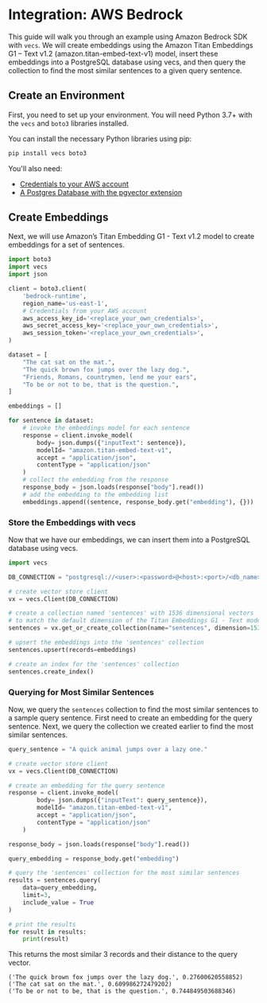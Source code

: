 # Integration: AWS Bedrock

This guide will walk you through an example using Amazon Bedrock SDK with `vecs`. We will create embeddings using the Amazon Titan Embeddings G1 – Text v1.2 (amazon.titan-embed-text-v1) model, insert these embeddings into a PostgreSQL database using vecs, and then query the collection to find the most similar sentences to a given query sentence.

## Create an Environment

First, you need to set up your environment. You will need Python 3.7+ with the `vecs` and `boto3` libraries installed.

You can install the necessary Python libraries using pip:

```sh
pip install vecs boto3
```

You'll also need:

- [Credentials to your AWS account](https://boto3.amazonaws.com/v1/documentation/api/latest/guide/credentials.html)
- [A Postgres Database with the pgvector extension](hosting.md)

## Create Embeddings

Next, we will use Amazon’s Titan Embedding G1 - Text v1.2 model to create embeddings for a set of sentences.

```python
import boto3
import vecs
import json

client = boto3.client(
    'bedrock-runtime',
    region_name='us-east-1',
	# Credentials from your AWS account
    aws_access_key_id='<replace_your_own_credentials>',
    aws_secret_access_key='<replace_your_own_credentials>',
    aws_session_token='<replace_your_own_credentials>',
)

dataset = [
    "The cat sat on the mat.",
    "The quick brown fox jumps over the lazy dog.",
    "Friends, Romans, countrymen, lend me your ears",
    "To be or not to be, that is the question.",
]

embeddings = []

for sentence in dataset:
    # invoke the embeddings model for each sentence
    response = client.invoke_model(
        body= json.dumps({"inputText": sentence}),
        modelId= "amazon.titan-embed-text-v1",
        accept = "application/json",
        contentType = "application/json"
    )
    # collect the embedding from the response
    response_body = json.loads(response["body"].read())
    # add the embedding to the embedding list
    embeddings.append((sentence, response_body.get("embedding"), {}))

```

### Store the Embeddings with vecs

Now that we have our embeddings, we can insert them into a PostgreSQL database using vecs.

```python
import vecs

DB_CONNECTION = "postgresql://<user>:<password>@<host>:<port>/<db_name>"

# create vector store client
vx = vecs.Client(DB_CONNECTION)

# create a collection named 'sentences' with 1536 dimensional vectors
# to match the default dimension of the Titan Embeddings G1 - Text model
sentences = vx.get_or_create_collection(name="sentences", dimension=1536)

# upsert the embeddings into the 'sentences' collection
sentences.upsert(records=embeddings)

# create an index for the 'sentences' collection
sentences.create_index()
```

### Querying for Most Similar Sentences

Now, we query the `sentences` collection to find the most similar sentences to a sample query sentence. First need to create an embedding for the query sentence. Next, we query the collection we created earlier to find the most similar sentences.

```python
query_sentence = "A quick animal jumps over a lazy one."

# create vector store client
vx = vecs.Client(DB_CONNECTION)

# create an embedding for the query sentence
response = client.invoke_model(
        body= json.dumps({"inputText": query_sentence}),
        modelId= "amazon.titan-embed-text-v1",
        accept = "application/json",
        contentType = "application/json"
    )

response_body = json.loads(response["body"].read())

query_embedding = response_body.get("embedding")

# query the 'sentences' collection for the most similar sentences
results = sentences.query(
    data=query_embedding,
    limit=3,
    include_value = True
)

# print the results
for result in results:
    print(result)
```

This returns the most similar 3 records and their distance to the query vector.
```
('The quick brown fox jumps over the lazy dog.', 0.27600620558852)
('The cat sat on the mat.', 0.609986272479202)
('To be or not to be, that is the question.', 0.744849503688346)
```
